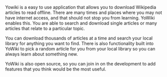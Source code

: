 Yowiki is a easy to use application that allows you to download Wikipedia articles to read offline. There are many times and places where you may not have internet access, and that should not stop you from learning. YoWiki enables this. You are able to search and download single articles or many articles that relate to a particular topic. 

You can download thousands of articles at a time and search your local library for anything you want to find. There is also functionality built into YoWiki to pick a random article for you from your local library so you can always learn about something new. 

YoWiki is also open source, so you can join in on the development to add features that you think would be the most useful.